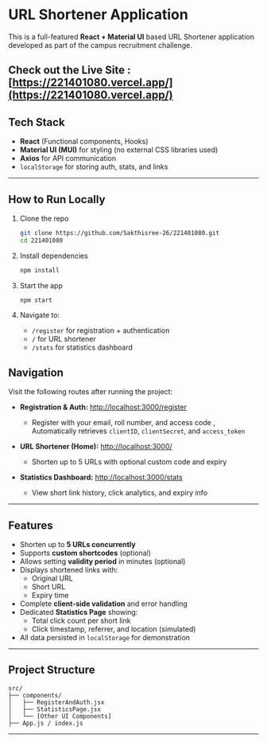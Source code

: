 # URL Shortener Application

This is a full-featured **React + Material UI** based URL Shortener application developed as part of the campus recruitment challenge.

Check out the Live Site : [https://221401080.vercel.app/](https://221401080.vercel.app/)
---
## Tech Stack

- **React** (Functional components, Hooks)
- **Material UI (MUI)** for styling (no external CSS libraries used)
- **Axios** for API communication
- `localStorage` for storing auth, stats, and links

---
## How to Run Locally

1. Clone the repo  
   ```bash
   git clone https://github.com/Sakthisree-26/221401080.git
   cd 221401080
   ```

2. Install dependencies  
   ```bash
   npm install
   ```

3. Start the app  
   ```bash
   npm start
   ```

4. Navigate to:
   - `/register` for registration + authentication
   - `/` for URL shortener
   - `/stats` for statistics dashboard

## Navigation 

Visit the following routes after running the project:

- **Registration & Auth:** [http://localhost:3000/register](http://localhost:3000/register)
  - Register with your email, roll number, and access code , Automatically retrieves `clientID`, `clientSecret`, and `access_token`
  
- **URL Shortener (Home):** [http://localhost:3000/](http://localhost:3000/)
  - Shorten up to 5 URLs with optional custom code and expiry

- **Statistics Dashboard:** [http://localhost:3000/stats](http://localhost:3000/stats)
  - View short link history, click analytics, and expiry info


---

## Features

- Shorten up to **5 URLs concurrently**
- Supports **custom shortcodes** (optional)
- Allows setting **validity period** in minutes (optional)
- Displays shortened links with:
  - Original URL
  - Short URL
  - Expiry time
- Complete **client-side validation** and error handling
- Dedicated **Statistics Page** showing:
  - Total click count per short link
  - Click timestamp, referrer, and location (simulated)
-  All data persisted in `localStorage` for demonstration

---



## Project Structure

```
src/
├── components/
│   ├── RegisterAndAuth.jsx
│   ├── StatisticsPage.jsx
│   └── [Other UI Components]
├── App.js / index.js
```

---








